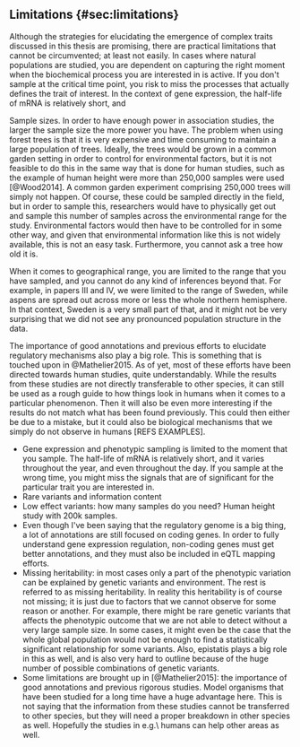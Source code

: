 ## Limitations {#sec:limitations}

Although the strategies for elucidating the emergence of complex traits discussed in this thesis are promising, there are practical limitations that cannot be circumvented; at least not easily. In cases where natural populations are studied, you are dependent on capturing the right moment when the biochemical process you are interested in is active. If you don't sample at the critical time point, you risk to miss the processes that actually defines the trait of interest. In the context of gene expression, the half-life of mRNA is relatively short, and

Sample sizes. In order to have enough power in association studies, the larger the sample size the more power you have. The problem when using forest trees is that it is very expensive and time consuming to maintain a large population of trees. Ideally, the trees would be grown in a common garden setting in order to control for environmental factors, but it is not feasible to do this in the same way that is done for human studies, such as the example of human height were more than 250,000 samples were used [@Wood2014]. A common garden experiment comprising 250,000 trees will simply not happen. Of course, these could be sampled directly in the field, but in order to sample this, researchers would have to physically get out and sample this number of samples across the environmental range for the study. Environmental factors would then have to be controlled for in some other way, and given that environmental information like this is not widely available, this is not an easy task. Furthermore, you cannot ask a tree how old it is.

When it comes to geographical range, you are limited to the range that you have sampled, and you cannot do any kind of inferences beyond that. For example, in papers III and IV, we were limited to the range of Sweden, while aspens are spread out across more or less the whole northern hemisphere. In that context, Sweden is a very small part of that, and it might not be very surprising that we did not see any pronounced population structure in the data.

The importance of good annotations and previous efforts to elucidate regulatory mechanisms also play a big role. This is something that is touched upon in @Mathelier2015. As of yet, most of these efforts have been directed towards human studies, quite understandably. While the results from these studies are not directly transferable to other species, it can still be used as a rough guide to how things look in humans when it comes to a particular phenomenon. Then it will also be even more interesting if the results do not match what has been found previously. This could then either be due to a mistake, but it could also be biological mechanisms that we simply do not observe in humans [REFS EXAMPLES].

- Gene expression and phenotypic sampling is limited to the moment that you sample. The half-life of mRNA is relatively short, and it varies throughout the year, and even throughout the day. If you sample at the wrong time, you might miss the signals that are of significant for the particular trait you are interested in.
- Rare variants and information content
- Low effect variants: how many samples do you need? Human height study with 200k samples.
- Even though I've been saying that the regulatory genome is a big thing, a lot of annotations are still focused on coding genes. In order to fully understand gene expression regulation, non-coding genes must get better annotations, and they must also be included in eQTL mapping efforts.
- Missing heritability: in most cases only a part of the phenotypic variation can be explained by genetic variants and environment. The rest is referred to as missing heritability. In reality this heritability is of course not missing; it is just due to factors that we cannot observe for some reason or another. For example, there might be rare genetic variants that affects the phenotypic outcome that we are not able to detect without a very large sample size. In some cases, it might even be the case that the whole global population would not be enough to find a statistically significant relationship for some variants. Also, epistatis plays a big role in this as well, and is also very hard to outline because of the huge number of possible combinations of genetic variants.
- Some limitations are brought up in [@Mathelier2015]: the importance of good annotations and previous rigorous studies. Model organisms that have been studied for a long time have a huge advantage here. This is not saying that the information from these studies cannot be transferred to other species, but they will need a proper breakdown in other species as well. Hopefully the studies in e.g.\ humans can help other areas as well.

